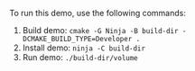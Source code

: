 To run this demo, use the following commands:

1. Build demo: `cmake -G Ninja -B build-dir -DCMAKE_BUILD_TYPE=Developer .`
2. Install demo: `ninja -C build-dir`
3. Run demo: `./build-dir/volume`